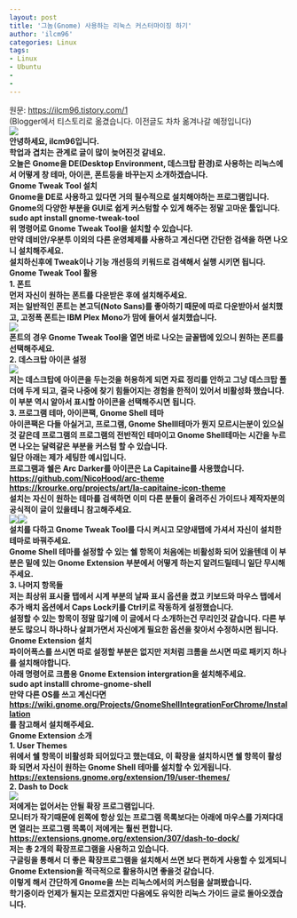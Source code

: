 ```yaml
---
layout: post
title: '그놈(Gnome) 사용하는 리눅스 커스터마이징 하기'
author: 'ilcm96'
categories: Linux
tags:
- Linux
- Ubuntu
-
- 
---
```



<script> location.href='https://cafe.naver.com/develoid/861049' ; </script>

<div>원문:&nbsp;<a href="https://ilcm96.tistory.com/1">https://ilcm96.tistory.com/1</a></div><div>(Blogger에서 티스토리로 옮겼습니다. 이전글도 차차 옮겨나갈 예정입니다)</div><div><img src="https://cafeptthumb-phinf.pstatic.net/MjAxOTAzMzFfODEg/MDAxNTU0MDI1NjgwMDc0.XhPKem7Y8qm3FJrmJxfVoYFw6j0dTxlZ8DCvICiKUKwg.1X-W_kj7jZjU3hwHTCSiPmg18HkUD-5K_lhJzNQerNcg.PNG.cube903/%EC%8A%A4%ED%81%AC%EB%A6%B0%EC%83%B7%2C_2019-03-31_18-47-41.png?type=w740"><b></div><div><b></div><div>안녕하세요, ilcm96입니다.</div><div><span>학업과 겹치는 관계로 글이 많이 늦어진것 같네요.</span></div><div><b></div><div><span>오늘은 Gnome을 DE(Desktop Environment, 데스크탑 환경)로 사용하는 리눅스에서 어떻게 창 테마, 아이콘, 폰트등을 바꾸는지 소개하겠습니다.</span></div><div><b></div><div><span>Gnome Tweak Tool 설치</span></div><div>Gnome을 DE로 사용하고 있다면 거의 필수적으로 설치해야하는 프로그램입니다.</div><div><span>Gnome의 다양한 부분을 GUI로 쉽게 커스텀할 수 있게 해주는 정말 고마운 툴입니다.</span></div><div><b></div><div>sudo apt install gnome-tweak-tool</div><div><span>위 명령어로 Gnome Tweak Tool을 설치할 수 있습니다.</span></div><div><span><b></span></div><div><span>만약 데비안/우분투 이외의 다른 운영체제를 사용하고 계신다면 간단한 검색을 하면 나오니 설치해주세요.</span></div><div><span>설치하신후에 Tweak이나 기능 개선등의 키워드로 검색해서 실행 시키면 됩니다.</span></div><div><b></div><div><span>Gnome Tweak Tool 활용</span></div><div><span>1. 폰트</span></div><div>먼저 자신이 원하는 폰트를 다운받은 후에 설치해주세요.</div><div><span>저는 일반적인 폰트는 본고딕(Noto Sans)를 좋아하기 때문에 따로 다운받아서 설치했고, 고정폭 폰트는 IBM Plex Mono가 맘에 들어서 설치했습니다.</span></div><div><span><img src="https://cafeptthumb-phinf.pstatic.net/MjAxOTAzMzFfMjA2/MDAxNTU0MDI1MzE3MjA4.SnJ31NxFw3Ah-8h1ppal0bFIIvsmayiYf_r1neEAeIgg.miiRlYvCqgR7e77bCL6vFJ_a1XgDqKTTdsSB-59fPiIg.PNG.cube903/%EC%8A%A4%ED%81%AC%EB%A6%B0%EC%83%B7%2C_2019-03-31_17-35-44.png?type=w740"><b></span></div><div><span>폰트의 경우 Gnome Tweak Tool을 열면 바로 나오는 글꼴탭에 있으니 원하는 폰트를 선택해주세요.</span></div><div><b></div><div><span>2. 데스크탑 아이콘 설정</span></div><div><img src="https://cafeptthumb-phinf.pstatic.net/MjAxOTAzMzFfMyAg/MDAxNTU0MDI1MzQxNDY0.J4Br9lxwuqmx8JvEui_pk5y2M3lGnnfsNS59QCNiAOkg.bHQ85jBjcly7kDnaPmncPbeDnS0d7I0T0gRu0700FgEg.PNG.cube903/%EC%8A%A4%ED%81%AC%EB%A6%B0%EC%83%B7%2C_2019-03-31_17-37-25.png?type=w740"></div><div><span>저는 데스크탑에 아이콘을 두는것을 허용하게 되면 자료 정리를 안하고 그냥 데스크탑 폴더에 두게 되고, 결국 나중에 찾기 힘들어지는 경험을 한적이 있어서 비활성화 했습니다.</span></div><div><b></div><div>이 부분 역시 알아서 표시할 아이콘을 선택해주시면 됩니다.</div><div><b></div><div><span>3. 프로그램 테마, 아이콘팩, Gnome Shell 테마</span></div><div>아이콘팩은 다들 아실거고, 프로그램, Gnome Shelll테마가 뭔지 모르시는분이 있으실것 같은데 프로그램의 프로그램의 전반적인 테마이고 Gnome Shell테마는 시간을 누르면 나오는 달력같은 부분을 커스텀 할 수 있습니다.</div><div><b></div><div><span>일단 아래는 제가 세팅한 예시입니다.</span></div><div><span>프로그램과 쉘은 Arc Darker를 아이콘은 La Capitaine를 사용했습니다.</span></div><div><span><a href="https://github.com/NicoHood/arc-theme">https://github.com/NicoHood/arc-theme</a></span></div><div><span><a href="https://krourke.org/projects/art/la-capitaine-icon-theme">https://krourke.org/projects/art/la-capitaine-icon-theme</a></span></div><div><span><b></span></div><div><span>설치는 자신이 원하는 테마를 검색하면 이미 다른 분들이 올려주신 가이드나 제작자분의 공식적이 글이 있을테니 참고해주세요.</span></div><div><img src="https://cafeptthumb-phinf.pstatic.net/MjAxOTAzMzFfNzUg/MDAxNTU0MDI1MzczNzY2.pgCAFUHyduYiLnmVgLYkkLgQHeG9bnQelfXJz8nn7Skg.e_yUBuNUNx5XO4JrHTzVTSXvraDEezfJ5lbAZmQTs-Ag.PNG.cube903/%EC%8A%A4%ED%81%AC%EB%A6%B0%EC%83%B7%2C_2019-03-31_17-46-11.png?type=w740"><b><b><img src="https://cafeptthumb-phinf.pstatic.net/MjAxOTAzMzFfMjIw/MDAxNTU0MDI1Mzc0MTY3.MHlDMZmEPfG-E1cnI_9qRDF1Bnycwe5n-tveupwbFpgg.24BvGkuXHVSVdgg1DHzd2iF3ZWpylHUraNDX15SOzIog.PNG.cube903/%EC%8A%A4%ED%81%AC%EB%A6%B0%EC%83%B7%2C_2019-03-31_17-46-30.png?type=w740"><b></div><div><b></div><div><span>설치를 다하고 Gnome Tweak Tool를 다시 켜시고 모양새탭에 가셔서 자신이 설치한 테마로 바꿔주세요.</span></div><div><b></div><div>Gnome Shell 테마를 설정할 수 있는 쉘 항목이 처음에는 비활성화 되어 있을텐데 이 부분은 밑에 있는 Gnome Extension 부분에서 어떻게 하는지 알려드릴테니 일단 무시해주세요.</div><div><b></div><div><span>3. 나머지 항목들</span></div><div>저는 최상위 표시줄 탭에서 시계 부분의 날짜 표시 옵션을 켰고 키보드와 마우스 탭에서 추가 배치 옵션에서 Caps Lock키를 Ctrl키로 작동하게 설정했습니다.</div><div><b></div><div>설정할 수 있는 항목이 정말 많기에 이 글에서 다 소개하는건 무리인것 같습니다. 다른 부분도 많으니 하나하나 살펴가면서 자신에게 필요한 옵션을 찾아서 수정하시면 됩니다.</div><div><b></div><div><span>Gnome Extension 설치</span></div><div>파이어폭스를 쓰시면 따로 설정할 부분은 없지만 저처럼 크롬을 쓰시면 따로 패키지 하나를 설치해야합니다.</div><div><b></div><div>아래 명령어로 크롬용 Gnome Extension intergration을 설치해주세요.</div><div><span>sudo apt installl chrome-gnome-shell</span></div><div><b></div><div>만약 다른 OS를 쓰고 계신다면</div><div><a href="https://wiki.gnome.org/Projects/GnomeShellIntegrationForChrome/Installation">https://wiki.gnome.org/Projects/GnomeShellIntegrationForChrome/Installation</a></div><div>를 참고해서 설치해주세요.</div><div><b></div><div><span>Gnome Extension 소개</span></div><div><span>1. User Themes</span></div><div>위에서 쉘 항목이 비활성화 되어있다고 했는데요, 이 확장을 설치하시면 쉘 항목이 활성화 되면서 자신이 원하는 Gnome Shell 테마를 설치할 수 있게됩니다.</div><div><a href="https://extensions.gnome.org/extension/19/user-themes/">https://extensions.gnome.org/extension/19/user-themes/</a></div><div><b></div><div><span>2. Dash to Dock</span></div><div><img src="https://cafeptthumb-phinf.pstatic.net/MjAxOTAzMzFfMjY1/MDAxNTU0MDI1NTU1Mjkz.QcDOGXURv4s7pninsPZd51pbNyzJU1k3a6UmQbafDOog.V2VBhO36Xp0vj_5P0_lK9-MxbY4LjlhinsykzhiAJbEg.PNG.cube903/img.png?type=w740"><b></div><div>저에게는 없어서는 안될 확장 프로그램입니다.</div><div><span>모니터가 작기때문에 왼쪽에 항상 있는 프로그램 목록보다는 아래에 마우스를 가져다대면 열리는 프로그램 목록이 저에게는 훨씬 편합니다.</span></div><div><a href="https://extensions.gnome.org/extension/307/dash-to-dock/">https://extensions.gnome.org/extension/307/dash-to-dock/</a></div><div><b></div><div><b></div><div><span>저는 총 2개의 확장프로그램을 사용하고 있습니다.</span></div><div><span>구글링을 통해서 더 좋은 확장프로그램을 설치해서 쓰면 보다 편하게 사용할 수 있게되니 Gnome Extension을 적극적으로 활용하시면 좋을것 같습니다.</span></div><div><b></div><div><div><span>이렇게 해서 간단하게 Gnome을 쓰는 리눅스에서의 커스텀을 살펴봤습니다.</span></div><div><b></div><div><span>학기중이라 언제가 될지는 모르겠지만 다음에도 유익한 리눅스 가이드 글로 돌아오겠습니다.</span></div></div>
